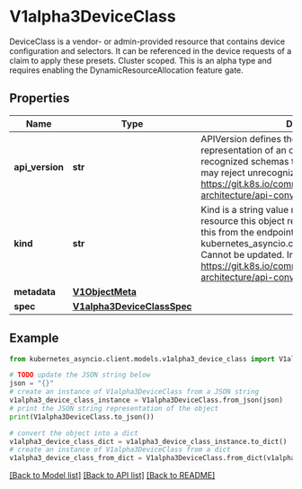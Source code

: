 # V1alpha3DeviceClass

DeviceClass is a vendor- or admin-provided resource that contains device configuration and selectors. It can be referenced in the device requests of a claim to apply these presets. Cluster scoped.  This is an alpha type and requires enabling the DynamicResourceAllocation feature gate.

## Properties

Name | Type | Description | Notes
------------ | ------------- | ------------- | -------------
**api_version** | **str** | APIVersion defines the versioned schema of this representation of an object. Servers should convert recognized schemas to the latest internal value, and may reject unrecognized values. More info: https://git.k8s.io/community/contributors/devel/sig-architecture/api-conventions.md#resources | [optional] 
**kind** | **str** | Kind is a string value representing the REST resource this object represents. Servers may infer this from the endpoint the kubernetes_asyncio.client submits requests to. Cannot be updated. In CamelCase. More info: https://git.k8s.io/community/contributors/devel/sig-architecture/api-conventions.md#types-kinds | [optional] 
**metadata** | [**V1ObjectMeta**](V1ObjectMeta.md) |  | [optional] 
**spec** | [**V1alpha3DeviceClassSpec**](V1alpha3DeviceClassSpec.md) |  | 

## Example

```python
from kubernetes_asyncio.client.models.v1alpha3_device_class import V1alpha3DeviceClass

# TODO update the JSON string below
json = "{}"
# create an instance of V1alpha3DeviceClass from a JSON string
v1alpha3_device_class_instance = V1alpha3DeviceClass.from_json(json)
# print the JSON string representation of the object
print(V1alpha3DeviceClass.to_json())

# convert the object into a dict
v1alpha3_device_class_dict = v1alpha3_device_class_instance.to_dict()
# create an instance of V1alpha3DeviceClass from a dict
v1alpha3_device_class_from_dict = V1alpha3DeviceClass.from_dict(v1alpha3_device_class_dict)
```
[[Back to Model list]](../README.md#documentation-for-models) [[Back to API list]](../README.md#documentation-for-api-endpoints) [[Back to README]](../README.md)



